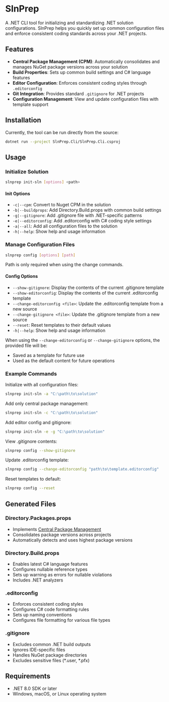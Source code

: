 # SlnPrep

A .NET CLI tool for initializing and standardizing .NET solution configurations. SlnPrep helps you quickly set up common configuration files and enforce consistent coding standards across your .NET projects.

## Features

- **Central Package Management (CPM)**: Automatically consolidates and manages NuGet package versions across your solution
- **Build Properties**: Sets up common build settings and C# language features
- **Editor Configuration**: Enforces consistent coding styles through `.editorconfig`
- **Git Integration**: Provides standard `.gitignore` for .NET projects
- **Configuration Management**: View and update configuration files with template support

## Installation

Currently, the tool can be run directly from the source:

```bash
dotnet run --project SlnPrep.Cli/SlnPrep.Cli.csproj
```

## Usage

### Initialize Solution

```bash
slnprep init-sln [options] <path>
```

#### Init Options

- `-c|--cpm`: Convert to Nuget CPM in the solution
- `-b|--buildprops`: Add Directory.Build.props with common build settings
- `-g|--gitignore`: Add .gitignore file with .NET-specific patterns
- `-e|--editorconfig`: Add .editorconfig with C# coding style settings
- `-a|--all`: Add all configuration files to the solution
- `-h|--help`: Show help and usage information

### Manage Configuration Files

```bash
slnprep config [options] [path]
```

Path is only required when using the change commands.

#### Config Options

- `--show-gitignore`: Display the contents of the current .gitignore template
- `--show-editorconfig`: Display the contents of the current .editorconfig template
- `--change-editorconfig <file>`: Update the .editorconfig template from a new source
- `--change-gitignore <file>`: Update the .gitignore template from a new source
- `--reset`: Reset templates to their default values
- `-h|--help`: Show help and usage information

When using the `--change-editorconfig` or `--change-gitignore` options, the provided file will be:
- Saved as a template for future use
- Used as the default content for future operations

### Example Commands

Initialize with all configuration files:
```bash
slnprep init-sln -a "C:\path\to\solution"
```

Add only central package management:
```bash
slnprep init-sln -c "C:\path\to\solution"
```

Add editor config and gitignore:
```bash
slnprep init-sln -e -g "C:\path\to\solution"
```

View .gitignore contents:
```bash
slnprep config --show-gitignore
```

Update .editorconfig template:
```bash
slnprep config --change-editorconfig "path\to\template.editorconfig"
```

Reset templates to default:
```bash
slnprep config --reset
```

## Generated Files

### Directory.Packages.props
- Implements [Central Package Management](https://learn.microsoft.com/en-us/nuget/consume-packages/central-package-management)
- Consolidates package versions across projects
- Automatically detects and uses highest package versions

### Directory.Build.props
- Enables latest C# language features
- Configures nullable reference types
- Sets up warning as errors for nullable violations
- Includes .NET analyzers

### .editorconfig
- Enforces consistent coding styles
- Configures C# code formatting rules
- Sets up naming conventions
- Configures file formatting for various file types

### .gitignore
- Excludes common .NET build outputs
- Ignores IDE-specific files
- Handles NuGet package directories
- Excludes sensitive files (*.user, *.pfx)

## Requirements

- .NET 8.0 SDK or later
- Windows, macOS, or Linux operating system